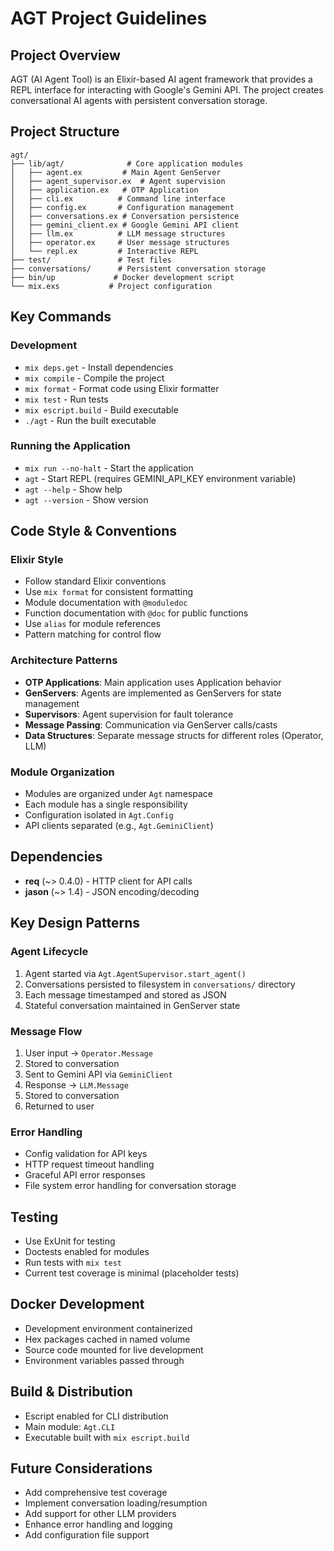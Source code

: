 # AGT Project Guidelines

## Project Overview
AGT (AI Agent Tool) is an Elixir-based AI agent framework that provides a REPL interface for interacting with Google's Gemini API. The project creates conversational AI agents with persistent conversation storage.

## Project Structure
```
agt/
├── lib/agt/              # Core application modules
│   ├── agent.ex         # Main Agent GenServer
│   ├── agent_supervisor.ex  # Agent supervision
│   ├── application.ex   # OTP Application
│   ├── cli.ex          # Command line interface  
│   ├── config.ex       # Configuration management
│   ├── conversations.ex # Conversation persistence
│   ├── gemini_client.ex # Google Gemini API client
│   ├── llm.ex          # LLM message structures
│   ├── operator.ex     # User message structures
│   └── repl.ex         # Interactive REPL
├── test/               # Test files
├── conversations/      # Persistent conversation storage
├── bin/up             # Docker development script
└── mix.exs           # Project configuration
```

## Key Commands

### Development
- `mix deps.get` - Install dependencies
- `mix compile` - Compile the project
- `mix format` - Format code using Elixir formatter
- `mix test` - Run tests
- `mix escript.build` - Build executable
- `./agt` - Run the built executable

### Running the Application
- `mix run --no-halt` - Start the application
- `agt` - Start REPL (requires GEMINI_API_KEY environment variable)
- `agt --help` - Show help
- `agt --version` - Show version

## Code Style & Conventions

### Elixir Style
- Follow standard Elixir conventions
- Use `mix format` for consistent formatting
- Module documentation with `@moduledoc`
- Function documentation with `@doc` for public functions
- Use `alias` for module references
- Pattern matching for control flow

### Architecture Patterns
- **OTP Applications**: Main application uses Application behavior
- **GenServers**: Agents are implemented as GenServers for state management
- **Supervisors**: Agent supervision for fault tolerance
- **Message Passing**: Communication via GenServer calls/casts
- **Data Structures**: Separate message structs for different roles (Operator, LLM)

### Module Organization
- Modules are organized under `Agt` namespace
- Each module has a single responsibility
- Configuration isolated in `Agt.Config`
- API clients separated (e.g., `Agt.GeminiClient`)

## Dependencies
- **req** (~> 0.4.0) - HTTP client for API calls
- **jason** (~> 1.4) - JSON encoding/decoding

## Key Design Patterns

### Agent Lifecycle
1. Agent started via `Agt.AgentSupervisor.start_agent()`
2. Conversations persisted to filesystem in `conversations/` directory
3. Each message timestamped and stored as JSON
4. Stateful conversation maintained in GenServer state

### Message Flow
1. User input → `Operator.Message`
2. Stored to conversation
3. Sent to Gemini API via `GeminiClient`
4. Response → `LLM.Message`
5. Stored to conversation
6. Returned to user

### Error Handling
- Config validation for API keys
- HTTP request timeout handling
- Graceful API error responses
- File system error handling for conversation storage

## Testing
- Use ExUnit for testing
- Doctests enabled for modules
- Run tests with `mix test`
- Current test coverage is minimal (placeholder tests)

## Docker Development
- Development environment containerized
- Hex packages cached in named volume
- Source code mounted for live development
- Environment variables passed through

## Build & Distribution
- Escript enabled for CLI distribution
- Main module: `Agt.CLI`
- Executable built with `mix escript.build`

## Future Considerations
- Add comprehensive test coverage
- Implement conversation loading/resumption
- Add support for other LLM providers
- Enhance error handling and logging
- Add configuration file support
